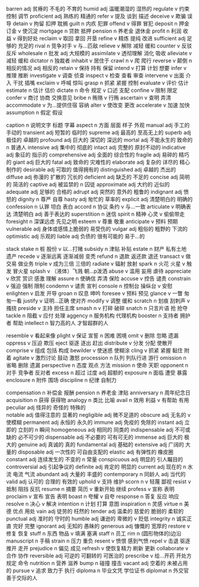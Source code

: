 
barren adj 贫瘠的 不毛的 不育的
humid adj 温暖潮湿的 湿热的
regulate v 约束 控制 调节
proficient  adj 熟练的 精通的
refer  v 提及 谈到 描述
deceive  v 欺骗 误导
detain  v 拘留 扣押 耽搁
guilt  n 内疚 犯罪
offend  v 得罪 冒犯
deposit  n 押金 订金 v 使沉淀
mortgage  n 贷款 抵押
pension  n 养老金 退休金 
profit  n 利润 收益 v 得到好处
reclaim  v 取回 拿回 开垦
refine  v 精炼 提纯 改进
sufficient  adj 足够的 充足的
rival  n 竞争对手 v 与...匹敌
relieve  v 解除 减轻 缓和
counter v 反驳 反斥
wholesale  n 批发 adj 大规模的
assimilate  v 透彻理解 消化 吸收
alleviate  v 减轻 缓和
dictator  n 独裁者 
inhabit  v 居住于
crawl  n v 爬 爬行
reverse  v 颠倒 n 相反的情况 adj 相反的
retain  v 保持 持有 保留
intend  v 打算 计划 想要
infer  v 推理 推断
investigate  v 调查 侦查
inspect  v 检查 查看 审查
intervene  v 出面 介入 干扰 插嘴
exclaim  v 呼喊 惊叫
grasp  n 抓紧 紧握 控制
evaluate  v 评价 估计
estimate n 估计 估价
dictate  n 命令 规定 v 口述 支配
confine  v 限制 限定
confer  v 商讨 协商 交换意见
bribe  n 贿赂 v 行贿
ascertain  v 查明 弄清
accommodate  v 为...提供住宿 容纳
alter  v 使改变 更改
accelerate  v 加速 加快
assumption  n 假定 假设

caption  n 说明文字 标题 字幕
aspect  n 方面 层面 样子 外观
manual  adj 手工的 手动的
transient  adj 短暂的 临时的
supreme  adj 最高的 至高无上的
superb  adj 极佳的 卓越的
profound  adj 巨大的 深切的 深远的
mortal  adj 不能永生的 致命的 n 普通人
intensive  adj 集中的  彻底的
intact  adj 完整的 原封不动的
indicative  adj 象征的 指示的
comprehensive  adj 全面的 综合性的
fragile  adj 易碎的 精巧的
giant  adj 巨大的
fatal  adj 致命的 灾难性的
elaborate  adj 复杂的 详尽的 精心制作的
desirable  adj 可取的 值得拥有的
distinguished  adj 卓越的 杰出的
diffuse  adj 弥漫的 扩散的 冗长的
deficient  adj 缺乏的 不足的 
concise  adj 简明的 简洁的
captive  adj 被监禁的 n 囚徒 
approximate  adj 大约的 近似的
adequate  adj 足够的 合格的
adrupt  adj 突然的 意外的 粗鲁的
indignant   adj 愤怒的 
dignity  n 尊严 自尊 
hasty  adj 匆忙的 草率的
explicit  adj 清楚明白的 明确的
confession  n 认罪 坦白 表白 
accord  n 协议 条约 v 与...一致
articulate  v 明确表达 清楚明白 adj 善于表达的
superstition  n 迷信
spirit  n 精神 心灵 v 偷偷带走
foresight  n 深谋远虑 先见之明
esteem  v 尊重 敬重
anticipate  v 预料 预期
vulnerable  adj 身体或感情上脆弱的 易受伤的
vulgar  adj 粗俗的 粗野的 下流的
optimistic  adj 乐观的
liable  adj 负债的 很有可能的 易于...的



stack 
stake  n 桩 股份 v 以...打赌
subsidy  n 津贴 补贴
estate  n 财产 私有土地 遗产
recede  v 逐渐远离 逐渐减弱 变秃
refund  n 退款 返还款 退还
transact  v 做交易 做业务
triple  v 成为三倍 三倍的
radiate  v 辐射 放射
spark  n 火花 火星 v 触发 冒火星
splash  v （液体）飞溅 朝...p泼洒
abuse  v 滥用 妄用 虐待
appreciate  v 欣赏 赏识 感激 理解
assure  n 使确信 弄清 保险
accuse  v 控告 谴责
constrain  v 强迫 强制 限制
condemn  v 谴责 宣判
console  n 控制台 操纵台  v 安慰
enlighten  v 启发 开导
groan  n 叹息 呻吟
foresee  v 预料 预见 
glance  v 一瞥 匆匆一看
justify  v 证明...正确 使对齐
modify  v 调整 缓和
scratch  n 划痕 刮刺声 v 搔挠
preside  v 主持 担任主席
smash  n v 打碎 破碎 
snatch  n 只言片语  抢 抢夺
tackle  n 阻截 v 应付 处理
aggency  n 服务机构 代理机构
booster n 支持者 拥护者 帮助
intellect  n 智力高的人 才智超群的人

resemble  v 看起来像 
plight  v 保证 宣誓 n 困难 困境
omit  v 删除 忽略 遗漏
oppress  v 压迫 欺压
eject  驱逐 逐出 赶出
distribute  v 分发 分配 使散开
comprise  v 组成 包括 构成
bewilder  v 使迷惑 使糊涂
cling  v 抓紧 紧握 黏住 附着
agitate  v 激烈讨论 鼓动 激怒
procession  n 队列 列队行进 游行
omission  n 省略 删除 遗漏
perspective  n 态度 观点 方法
mission  n 使命 天职
opponent  n 对手 竞争者 反对者
excess  n 超过 过度 adj 超额的
exposure  n 面临 遭受 暴露
enclosure  n 附件 围场
discipline  n 纪律 自制力 

compensation  n 补偿金 报酬
pension  n 养老金 津贴
anniversary  n 周年纪念日
acquisition  n 获得 获得物
analogy  n 类比 比喻
avail  n 效用 利益 v 有帮助 有用
peculiar  adj 怪异的 奇怪的 特殊的  
notable  adj 值得注意的 显著的
negligible  adj 微不足道的
obscure  adj 无名的 v 使模糊 
permanent   adj 永恒的 永久的
immune  adj 免疫的 免除的
instant  adj 立即的 立刻的 n 瞬间
homogeneous  adj 相同的 同类的
indispensable  adj 不可或缺的 必不可少的
dispensable  adj 不必要的 可有可无的
immense  adj 巨大的 极大的
genuine  adj 真诚的 真的
fundamental  adj 基础的 
extensive  adj 广阔的 大量的
disposable  adj 一次性的 可自由支配的
elastic  adj 有弹性的 橡皮圈
constant  adj 连续发生的 不变的 n 常量
conspicuous  adj 明显的 引人瞩目的
controversial  adj 引起争议的
definite  adj 肯定的 明显的
current  adj 现在的 n 水流 电流 气流
abundant   adj 大量的 丰盛的
contemporary  n 同龄人 adj 当代的
valid  adj 认可的 合理的 有效的
uphold  v 支持 维护
scorn  n v 轻蔑 鄙视
resist  v 抵制 阻挡 反抗
resume  n 摘要 简历 v 重新开始 继续
profess  v 宣称 表明
proclaim  v 宣布 宣告 表明
boast  n 夸耀 v 自夸
response  n 答复 反应 响应
resolve  n 决心 v 解决
intention  n 计划 打算 意图
inspiration  n 灵感
virtue  n 美德 优点 用处
vain  adj 徒劳的 枉然的
tender  adj 温柔的 慈爱的 脆弱的 柔软的
punctual  adj 准时的 守时的
humble  adj 谦逊的 卑微的 v 贬低
integrity  n 诚实正直 完好 完整
ignorant  adj 无知的 愚昧的
generous  adj 慷慨的 宽厚的
restore  v 修复 恢复
stuff  n 东西 物品 v 填满 塞满
staff  n 员工
rim  n (圆形物体的)边沿
manuscript  n 手稿
strain  n 压力 重负
resent  v 愤恨 感到气愤
repel  v 击退 驱逐 推开 走开
prejudice  n 偏见 成见
refresh  v 使恢复精力 刷新 更新
collaborate  v 合作 协作
reversible  adj 可逆的 可翻转的 可医治的
prescribe  v  给...开药 开处方 规定 命令
nutrition   n 营养 滋养
bump  n 碰撞 撞击
vacant  adj 空着的 未被占用的
pursue  v 追求 致力于 执行
diploma  n 毕业文凭 学位证书
diplomat  n 外交官 善于交际的人
